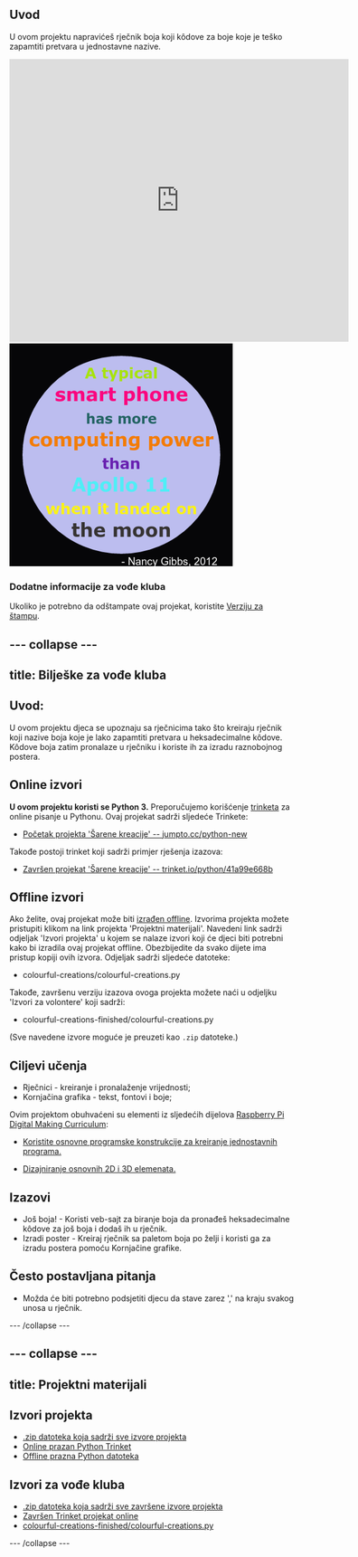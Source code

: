 ## Uvod

U ovom projektu napravićeš rječnik boja koji kôdove za boje koje je teško zapamtiti pretvara u jednostavne nazive.

<div class="trinket">
  <iframe src="https://trinket.io/embed/python/41a99e668b?outputOnly=true&start=result" width="600" height="500" frameborder="0" marginwidth="0" marginheight="0" allowfullscreen>
  </iframe>
  <img src="images/colourful-finished.png">
</div>

### Dodatne informacije za vođe kluba

Ukoliko je potrebno da odštampate ovaj projekat, koristite [Verziju za štampu](https://projects.raspberrypi.org/en/projects/colourful-creations/print).

## \--- collapse \---

## title: Bilješke za vođe kluba

## Uvod:

U ovom projektu djeca se upoznaju sa rječnicima tako što kreiraju rječnik koji nazive boja koje je lako zapamtiti pretvara u heksadecimalne kôdove. Kôdove boja zatim pronalaze u rječniku i koriste ih za izradu raznobojnog postera.

## Online izvori

**U ovom projektu koristi se Python 3.** Preporučujemo korišćenje [trinketa](https://trinket.io/) za online pisanje u Pythonu. Ovaj projekat sadrži sljedeće Trinkete:

* [Početak projekta 'Šarene kreacije' -- jumpto.cc/python-new](http://jumpto.cc/python-new)

Takođe postoji trinket koji sadrži primjer rješenja izazova:

* [Završen projekat 'Šarene kreacije' -- trinket.io/python/41a99e668b](https://trinket.io/python/41a99e668b)

## Offline izvori

Ako želite, ovaj projekat može biti [izrađen offline](https://www.codeclubprojects.org/en-GB/resources/python-working-offline/). Izvorima projekta možete pristupiti klikom na link projekta 'Projektni materijali'. Navedeni link sadrži odjeljak 'Izvori projekta' u kojem se nalaze izvori koji će djeci biti potrebni kako bi izradila ovaj projekat offline. Obezbijedite da svako dijete ima pristup kopiji ovih izvora. Odjeljak sadrži sljedeće datoteke:

* colourful-creations/colourful-creations.py

Takođe, završenu verziju izazova ovoga projekta možete naći u odjeljku 'Izvori za volontere' koji sadrži:

* colourful-creations-finished/colourful-creations.py

(Sve navedene izvore moguće je preuzeti kao `.zip` datoteke.)

## Ciljevi učenja

* Rječnici - kreiranje i pronalaženje vrijednosti;
* Kornjačina grafika - tekst, fontovi i boje;

Ovim projektom obuhvaćeni su elementi iz sljedećih dijelova [Raspberry Pi Digital Making Curriculum](http://rpf.io/curriculum):

* [Koristite osnovne programske konstrukcije za kreiranje jednostavnih programa.](https://www.raspberrypi.org/curriculum/programming/creator)

* [Dizajniranje osnovnih 2D i 3D elemenata.](https://www.raspberrypi.org/curriculum/design/creator)

## Izazovi

* Još boja! - Koristi veb-sajt za biranje boja da pronađeš heksadecimalne kôdove za još boja i dodaš ih u rječnik. 
* Izradi poster - Kreiraj rječnik sa paletom boja po želji i koristi ga za izradu postera pomoću Kornjačine grafike. 

## Često postavljana pitanja

* Možda će biti potrebno podsjetiti djecu da stave zarez ',' na kraju svakog unosa u rječnik. 

\--- /collapse \---

## \--- collapse \---

## title: Projektni materijali

## Izvori projekta

* [.zip datoteka koja sadrži sve izvore projekta](resources/colourful-creations-project-resources.zip)
* [Online prazan Python Trinket](http://jumpto.cc/python-new)
* [Offline prazna Python datoteka](resources/new-new.py)

## Izvori za vođe kluba

* [.zip datoteka koja sadrži sve završene izvore projekta](resources/colourful-creations-volunteer-resources.zip)
* [Završen Trinket projekat online](https://trinket.io/python/41a99e668b)
* [colourful-creations-finished/colourful-creations.py](resources/colourful-creations-finished-colourful-creations.py)

\--- /collapse \---